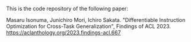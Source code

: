 This is the code repository of the following paper:  

Masaru Isonuma, Junichiro Mori, Ichiro Sakata. "Differentiable Instruction Optimization for Cross-Task Generalization", Findings of ACL 2023.  
https://aclanthology.org/2023.findings-acl.667
